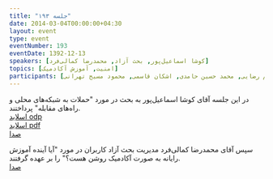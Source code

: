 ```yaml
---
title: "جلسه ۱۹۳"
date: 2014-03-04T00:00:00+04:30
layout: event
type: event
eventNumber: 193
eventDate: 1392-12-13
speakers: [کوشا اسماعیل‌پور, بحث آزاد, محمدرضا کمالی‌فرد]
topics: [امنیت, آموزش آکادمیک]
participants: [بهنام توکلی کرمانی, مریم لاهیجانی, رها فرخی, حمید پاک‌نهاد, سید رضا سیادتی, حسین کزازی, حمیدرضا رمضانی, محمدحسین فتاحی‌زاده, مریم حق‌گو, سید آرش موسوی, بخشنده, ابوالفضل حمیدی, آریا یعقوبی, فرید دهقان, ایمان قاسمی, مهدی رحیمی, کاوه شاه‌حسینی, مهدی صادقی, آیدین غریب‌نواز, نسترن صفار یزدی, مصطفی خادم, محمدرضا کمالی‌فرد, فاطیمه بینش, ابتسام آخرتی, حمید خزلی, سعید علیجانی, سعید رسولی, مهدی کاظمی, سهیل اخوت, حسین بیک محمدی, بهروز حسن بیگی, کاوه محمدی, کوشا اسماعیل‌پور, کیوان هدایتی, محسن فرهادی, محمد درویش, سید حمید مهدوی, مهدی خشنودی, آرش حقیقت, محمود افضلی, وحیدرضا نادری, سید مجید عظیمی, حمیدرضا سلیمانی, رضا بخشایشی, مرتضی جوان, امیر بالغی, رضا شالباف‌زاده, رضا علیزاده مجد, احد رضایی, بهداد عابدی, مصطفی مظفری, رضا حسین‌زاده, احمد صوفی محمودی, محمدرضا حیدریان, مریم رضایی, محمد حسین حامدی, اشکان قاسمی, محمود مسیح تهرانی]
---
```

در این جلسه آقای کوشا اسماعیل‌پور به بحث در مورد "حملات به شبکه‌های محلی و راه‌های مقابله" پرداختند.  
[اسلاید odp](/events/presentations/193/layer_2_attacks.odp)  
[اسلاید pdf](/events/presentations/193/layer_2_attacks.pdf)  
[صدا](https://archive.org/details/tehlug_193_layer2_attacks)  

سپس آقای محمدرضا کمالی‌فرد مدیریت بحث آزاد کاربران در مورد "آیا آینده آموزش رایانه به صورت آکادمیک روشن هست؟" را بر عهده گرفتند.  
[صدا](https://archive.org/details/tehlug_193_academic)  